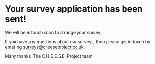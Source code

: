 
# Your survey application has been sent!

We will be in touch soon to arrange your survey.

If you have any questions about our surveys, then please get in touch by
emailing [surveys@cheeseproject.co.uk](mailto:surveys@cheeseproject.co.uk).

Many thanks, The C.H.E.E.S.E. Project team.
